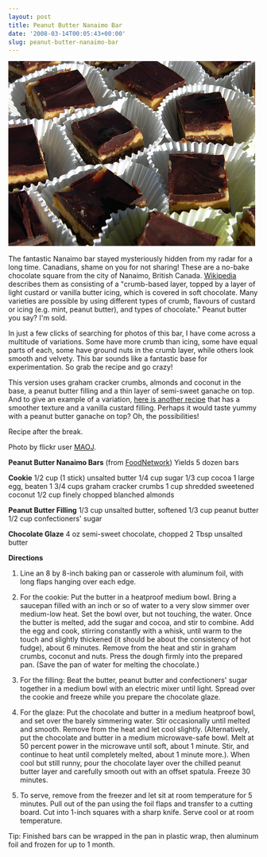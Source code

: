 ```yaml
---
layout: post
title: Peanut Butter Nanaimo Bar
date: '2008-03-14T00:05:43+00:00'
slug: peanut-butter-nanaimo-bar
---
```

<a href="http://www.flickr.com/photos/maojlehman/2119006896/"><img src='/images/uploads/2008/03/nanaimo.jpg' alt='nanaimo' /></a>

The fantastic Nanaimo bar stayed mysteriously hidden from my radar for a long time. Canadians, shame on you for not sharing! These are a no-bake chocolate square from the city of Nanaimo, British Canada. <a href="http://en.wikipedia.org/wiki/Nanaimo_bar">Wikipedia</a> describes them as consisting of a "crumb-based layer, topped by a layer of light custard or vanilla butter icing, which is covered in soft chocolate. Many varieties are possible by using different types of crumb, flavours of custard or icing (e.g. mint, peanut butter), and types of chocolate." Peanut butter you say? I'm sold.

In just a few clicks of searching for photos of this bar, I have come across a multitude of variations. Some have more crumb than icing, some have equal parts of each, some have ground nuts in the crumb layer, while others look smooth and velvety. This bar sounds like a fantastic base for experimentation. So grab the recipe and go crazy!

This version uses graham cracker crumbs, almonds and coconut in the base, a peanut butter filling and a thin layer of semi-sweet ganache on top. And to give an example of a variation, <a href="http://www.domesticgoddess.ca/recipes.php?recipe=10094">here is another recipe</a> that has a smoother texture and a vanilla custard filling. Perhaps it would taste yummy with a peanut butter ganache on top? Oh, the possibilities!

Recipe after the break. 

Photo by flickr user <a href="http://www.flickr.com/photos/maojlehman/">MAOJ</a>.

<!--more-->

<strong>Peanut Butter Nanaimo Bars</strong> (from <a href="http://www.foodnetwork.com/food/recipes/recipe/0,,FOOD_9936_37295,00.html">FoodNetwork</a>)
Yields 5 dozen bars

<strong>Cookie</strong>
1/2 cup (1 stick) unsalted butter 
1/4 cup sugar 
1/3 cup cocoa 
1 large egg, beaten 
1 3/4 cups graham cracker crumbs 
1 cup shredded sweetened coconut 
1/2 cup finely chopped blanched almonds

<strong>Peanut Butter Filling</strong>
1/3 cup unsalted butter, softened 
1/3 cup peanut butter 
1/2 cup confectioners' sugar

<strong>Chocolate Glaze</strong> 
4 oz semi-sweet chocolate, chopped 
2 Tbsp unsalted butter

<strong>Directions</strong>
1. Line an 8 by 8-inch baking pan or casserole with aluminum foil, with long flaps hanging over each edge.

2. For the cookie: Put the butter in a heatproof medium bowl. Bring a saucepan filled with an inch or so of water to a very slow simmer over medium-low heat. Set the bowl over, but not touching, the water. Once the butter is melted, add the sugar and cocoa, and stir to combine. Add the egg and cook, stirring constantly with a whisk, until warm to the touch and slightly thickened (it should be about the consistency of hot fudge), about 6 minutes. Remove from the heat and stir in graham crumbs, coconut and nuts. Press the dough firmly into the prepared pan. (Save the pan of water for melting the chocolate.)

3. For the filling: Beat the butter, peanut butter and confectioners' sugar together in a medium bowl with an electric mixer until light. Spread over the cookie and freeze while you prepare the chocolate glaze.

4. For the glaze: Put the chocolate and butter in a medium heatproof bowl, and set over the barely simmering water. Stir occasionally until melted and smooth. Remove from the heat and let cool slightly. (Alternatively, put the chocolate and butter in a medium microwave-safe bowl. Melt at 50 percent power in the microwave until soft, about 1 minute. Stir, and continue to heat until completely melted, about 1 minute more.). When cool but still runny, pour the chocolate layer over the chilled peanut butter layer and carefully smooth out with an offset spatula. Freeze 30 minutes.

5. To serve, remove from the freezer and let sit at room temperature for 5 minutes. Pull out of the pan using the foil flaps and transfer to a cutting board. Cut into 1-inch squares with a sharp knife. Serve cool or at room temperature.

Tip: Finished bars can be wrapped in the pan in plastic wrap, then aluminum foil and frozen for up to 1 month.
